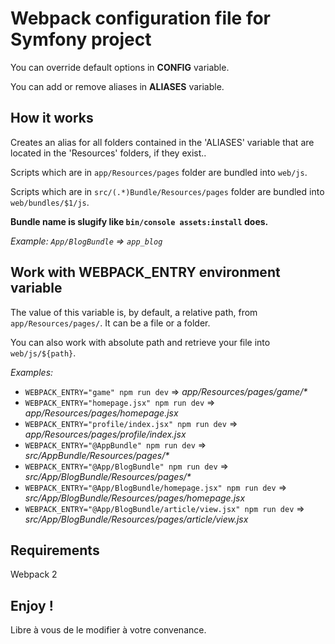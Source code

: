 # Webpack configuration file for Symfony project

You can override default options in __CONFIG__ variable.

You can add or remove aliases in __ALIASES__ variable.

## How it works

Creates an alias for all folders contained in the 'ALIASES' variable that are located in the 'Resources' folders, if they exist..

Scripts which are in `app/Resources/pages` folder are bundled into `web/js`.

Scripts which are in `src/(.*)Bundle/Resources/pages` folder are bundled into `web/bundles/$1/js`.

__Bundle name is slugify like `bin/console assets:install` does.__

_Example: `App/BlogBundle` => `app_blog`_

## Work with WEBPACK_ENTRY environment variable

The value of this variable is, by default, a relative path, from `app/Resources/pages/`.
It can be a file or a folder.

You can also work with absolute path and retrieve your file into `web/js/${path}`.

*Examples:*

- `WEBPACK_ENTRY="game" npm run dev` => _app/Resources/pages/game/*_
- `WEBPACK_ENTRY="homepage.jsx" npm run dev` => _app/Resources/pages/homepage.jsx_
- `WEBPACK_ENTRY="profile/index.jsx" npm run dev` => _app/Resources/pages/profile/index.jsx_
- `WEBPACK_ENTRY="@AppBundle" npm run dev` => _src/AppBundle/Resources/pages/*_
- `WEBPACK_ENTRY="@App/BlogBundle" npm run dev` => _src/App/BlogBundle/Resources/pages/*_
- `WEBPACK_ENTRY="@App/BlogBundle/homepage.jsx" npm run dev` => _src/App/BlogBundle/Resources/pages/homepage.jsx_
- `WEBPACK_ENTRY="@App/BlogBundle/article/view.jsx" npm run dev` => _src/App/BlogBundle/Resources/pages/article/view.jsx_

## Requirements

Webpack 2

## Enjoy !

Libre à vous de le modifier à votre convenance.